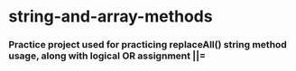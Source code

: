 # string-and-array-methods

### Practice project used for practicing replaceAll() string method usage, along with logical OR assignment ||=
